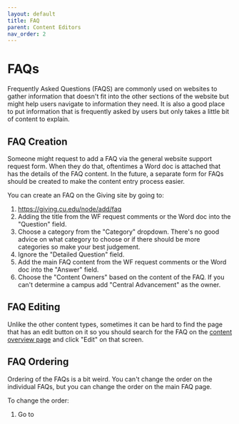 ```yaml
---
layout: default
title: FAQ
parent: Content Editors
nav_order: 2
---
```


# FAQs

Frequently Asked Questions (FAQS) are commonly used on websites to gather information that doesn't 
fit into the other sections of the website but might help users navigate to information they need. It 
is also a good place to put information that is frequently asked by users but only takes a little bit 
of content to explain.

## FAQ Creation

Someone might request to add a FAQ via the general website support request form. When they do that, 
oftentimes a Word doc is attached that has the details of the FAQ content. In the future, a separate 
form for FAQs should be created to make the content entry process easier.

You can create an FAQ on the Giving site by going to:
1. https://giving.cu.edu/node/add/faq
2. Adding the title from the WF request comments or the Word doc into the "Question" field.
3. Choose a category from the "Category" dropdown. There's no good advice on what category to choose 
   or if there should be more categories so make your best judgement.
4. Ignore the "Detailed Question" field.
5. Add the main FAQ content from the WF request comments or the Word doc into the "Answer" field.
6. Choose the "Content Owners" based on the content of the FAQ. If you can't determine a campus add 
   "Central Advancement" as the owner.

## FAQ Editing

Unlike the other content types, sometimes it can be hard to find the page that has an edit button on 
it so you should search for the FAQ on the 
[content overview page](https://giving.cu.edu/admin/content?type=faq) and click "Edit" on that screen.

## FAQ Ordering

Ordering of the FAQs is a bit weird. You can't change the order on the individual FAQs, but you can 
change the order on the main FAQ page.

To change the order:
1. Go to 
